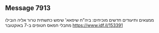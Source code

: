 ## Message 7913

ממצאים ותיעודים חדשים מוכיחים:
ביה"ח שיפאא' שימש כתשתית טרור אליה הובילו מחבלי חמאס חטופים ב-7 באוקטובר
https://www.idf.il/153391

